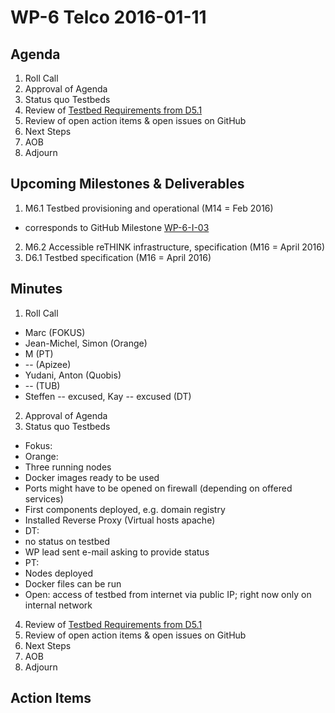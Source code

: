 # WP-6 Telco 2016-01-11

## Agenda

1. Roll Call
2. Approval of Agenda
3. Status quo Testbeds
4. Review of [Testbed Requirements from D5.1](https://github.com/reTHINK-project/testbeds/blob/master/docs/Testbed-Design/testbed-description.md)
5. Review of open action items & open issues on GitHub
6. Next Steps
7. AOB
8. Adjourn

## Upcoming Milestones & Deliverables

1. M6.1 Testbed provisioning and operational (M14 = Feb 2016)
  * corresponds to GitHub Milestone [WP-6-I-03](https://github.com/reTHINK-project/testbeds/milestones/WP-6-I-03:%20%20Initial%20set-up%20of%20testbed%20nodes)
2. M6.2 Accessible reTHINK infrastructure, specification (M16 = April 2016)
3. D6.1 Testbed specification (M16 = April 2016)

## Minutes

1. Roll Call
  * Marc (FOKUS)
  * Jean-Michel, Simon (Orange)
  * M (PT)
  * -- (Apizee)
  * Yudani, Anton (Quobis)
  * -- (TUB)
  * Steffen -- excused, Kay -- excused  (DT)
2. Approval of Agenda
3. Status quo Testbeds
 * Fokus:
 * Orange:
  * Three running nodes
  * Docker images ready to be used
  * Ports might have to be opened on firewall (depending on offered services)
  * First components deployed, e.g. domain registry
  * Installed Reverse Proxy (Virtual hosts apache)
 * DT:
  * no status on testbed
  * WP lead sent e-mail asking to provide status
 * PT:
  * Nodes deployed
  * Docker files can be run
  * Open:  access of testbed from internet via public IP; right now only on internal network
4. Review of [Testbed Requirements from D5.1](https://github.com/reTHINK-project/testbeds/blob/master/docs/Testbed-Design/testbed-description.md)
5. Review of open action items & open issues on GitHub
6. Next Steps
7. AOB
8. Adjourn

## Action Items
